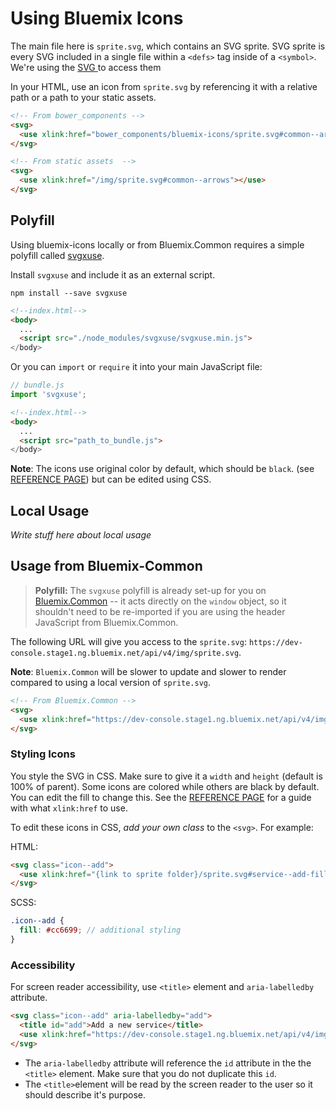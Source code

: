 # Using Bluemix Icons

The main file here is `sprite.svg`, which contains an SVG sprite.
SVG sprite is every SVG included in a single file within a `<defs>` tag inside of a `<symbol>`.
We're using the [SVG <use>](https://developer.mozilla.org/en-US/docs/Web/SVG/Element/use) to access them

In your HTML, use an icon from `sprite.svg` by referencing it with a relative path or a path to your static assets.

```html
<!-- From bower_components -->
<svg>
  <use xlink:href="bower_components/bluemix-icons/sprite.svg#common--arrows"></use>
</svg>

<!-- From static assets  -->
<svg>
  <use xlink:href="/img/sprite.svg#common--arrows"></use>
</svg>
```


## Polyfill

Using bluemix-icons locally or from Bluemix.Common requires a simple polyfill called
[svgxuse](https://github.com/Keyamoon/svgxuse).

Install `svgxuse` and include it as an external script.

```
npm install --save svgxuse
```

```html
<!--index.html-->
<body>
  ...
  <script src="./node_modules/svgxuse/svgxuse.min.js">
</body>
```

Or you can `import` or `require` it into your main JavaScript file:

```js
// bundle.js
import 'svgxuse';
```

```html
<!--index.html-->
<body>
  ...
  <script src="path_to_bundle.js">
</body>
```

**Note**: The icons use original color by default, which should be `black`. (see [REFERENCE PAGE](https://pages.github.ibm.com/Bluemix/bluemix-icons/)) but can be edited using CSS.

## Local Usage

*Write stuff here about local usage*


## Usage from Bluemix-Common

> **Polyfill:** The `svgxuse` polyfill is already set-up for you on [Bluemix.Common](https://github.ibm.com/Bluemix/Bluemix.Common) -- it acts directly on the `window` object, so it shouldn't need to be re-imported if you are using the header JavaScript from Bluemix.Common.

The following URL will give you access to the `sprite.svg`: `https://dev-console.stage1.ng.bluemix.net/api/v4/img/sprite.svg`.

**Note**: `Bluemix.Common` will be slower to update and slower to render compared to using a local version of `sprite.svg`.
```html
<!-- From Bluemix.Common -->
<svg>
  <use xlink:href="https://dev-console.stage1.ng.bluemix.net/api/v4/img/sprite.svg#common--arrows"></use>
</svg>
```

### Styling Icons

You style the SVG in CSS. Make sure to give it a `width` and `height` (default is 100% of parent). Some icons are colored while others are black by default. You can edit the fill to change this. See the [REFERENCE PAGE](https://pages.github.ibm.com/Bluemix/bluemix-icons/) for a guide with what `xlink:href` to use.

To edit these icons in CSS, *add your own class* to the `<svg>`. For example:

HTML:

```html
<svg class="icon--add">
  <use xlink:href="{link to sprite folder}/sprite.svg#service--add-filled"></use>
</svg>
```

SCSS:
```scss
.icon--add {
  fill: #cc6699; // additional styling
}
```

### Accessibility

For screen reader accessibility, use `<title>` element and `aria-labelledby` attribute.

```html
<svg class="icon--add" aria-labelledby="add">
  <title id="add">Add a new service</title>
  <use xlink:href="https://dev-console.stage1.ng.bluemix.net/api/v4/img/sprite.svg#common--add"></use>
</svg>
```
* The `aria-labelledby` attribute will reference the `id` attribute in the the `<title>` element.
Make sure that you do not duplicate this `id`. 
* The `<title>`element will be read by the screen reader to the user so it should describe it's purpose.
